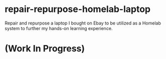 # repair-repurpose-homelab-laptop
Repair and repurpose a laptop I bought on Ebay to be utilized as a Homelab system to further my hands-on learning experience.

# (Work In Progress)

